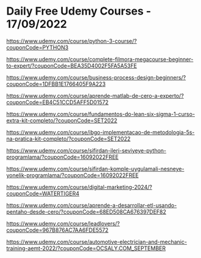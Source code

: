 # Daily Free Udemy Courses - 17/09/2022

https://www.udemy.com/course/python-3-course/?couponCode=PYTHON3
https://www.udemy.com/course/complete-filmora-megacourse-beginner-to-expert/?couponCode=BEA35D4002F5FA5A53FE
https://www.udemy.com/course/business-process-design-beginners/?couponCode=1DFBB1E1766405F9A223
https://www.udemy.com/course/aprende-matlab-de-cero-a-experto/?couponCode=EB4C51CCD5AFF5D01572
https://www.udemy.com/course/fundamentos-do-lean-six-sigma-1-curso-extra-kit-completo/?couponCode=SET2022
https://www.udemy.com/course/ibgo-implementacao-de-metodologia-5s-na-pratica-kit-completo/?couponCode=SET2022
https://www.udemy.com/course/sifirdan-ileri-seviyeye-python-programlama/?couponCode=16092022FREE
https://www.udemy.com/course/sifirdan-komple-uygulamali-nesneye-yonelik-programlama/?couponCode=16092022FREE
https://www.udemy.com/course/digital-marketing-2024/?couponCode=WATERTIGER4
https://www.udemy.com/course/aprende-a-desarrollar-etl-usando-pentaho-desde-cero/?couponCode=68ED508CA676397DEF82
https://www.udemy.com/course/leadlovers/?couponCode=967B876AC7AA6FDE5572
https://www.udemy.com/course/automotive-electrician-and-mechanic-training-aemt-2022/?couponCode=OCSALY.COM_SEPTEMBER
